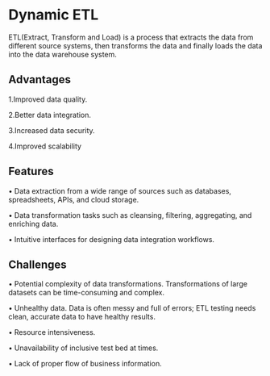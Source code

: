 
# Dynamic ETL

ETL(Extract, Transform and Load) is a process that extracts the data from different source systems, then transforms the data and finally loads the data into the data warehouse system.

## Advantages

1.Improved data quality.

2.Better data integration.

3.Increased data security.

4.Improved scalability


## Features

•	Data extraction from a wide range of sources such as databases, spreadsheets, APIs, and cloud storage.

•	Data transformation tasks such as cleansing, filtering, aggregating, and enriching data.

•	Intuitive interfaces for designing data integration workflows.


## Challenges

•	Potential complexity of data transformations. Transformations of large datasets can be time-consuming and complex.

•	Unhealthy data. Data is often messy and full of errors; ETL testing needs clean, accurate data to have healthy results.

•	Resource intensiveness.

•	Unavailability of inclusive test bed at times.

•	Lack of proper flow of business information.
